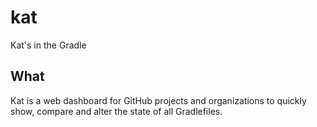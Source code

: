 # kat

Kat's in the Gradle

## What

Kat is a web dashboard for GitHub projects and organizations to quickly show, compare and alter the state of all Gradlefiles.
